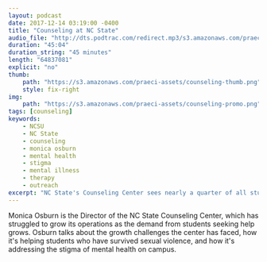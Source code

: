 ```yaml
---
layout: podcast
date: 2017-12-14 03:19:00 -0400
title: "Counseling at NC State"
audio_file: "http://dts.podtrac.com/redirect.mp3/s3.amazonaws.com/praeci-podcast/005%2C+Counseling+at+NC+State.mp3"
duration: "45:04"
duration_string: "45 minutes"
length: "64837081"
explicit: "no"
thumb:
    path: "https://s3.amazonaws.com/praeci-assets/counseling-thumb.png"
    style: fix-right
img:
    path: "https://s3.amazonaws.com/praeci-assets/counseling-promo.png"
tags: [counseling]
keywords:
    - NCSU
    - NC State
    - counseling
    - monica osburn
    - mental health
    - stigma
    - mental illness
    - therapy
    - outreach
excerpt: "NC State's Counseling Center sees nearly a quarter of all students."
---
```

Monica Osburn is the Director of the NC State Counseling Center, which has struggled to grow its operations as the demand from students seeking help grows. Osburn talks about the growth challenges the center has faced, how it's helping students who have survived sexual violence, and how it's addressing the stigma of mental health on campus.
